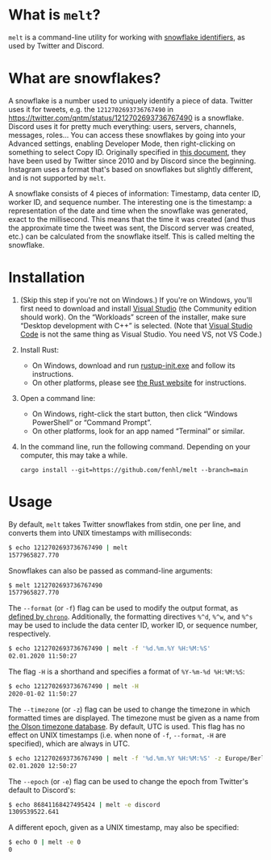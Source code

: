 # What is `melt`?

`melt` is a command-line utility for working with [snowflake identifiers](https://en.wikipedia.org/wiki/Snowflake_ID), as used by Twitter and Discord.

# What are snowflakes?

A snowflake is a number used to uniquely identify a piece of data. Twitter uses it for tweets, e.g. the `1212702693736767490` in <https://twitter.com/qntm/status/1212702693736767490> is a snowflake. Discord uses it for pretty much everything: users, servers, channels, messages, roles… You can access these snowflakes by going into your Advanced settings, enabling Developer Mode, then right-clicking on something to select Copy ID. Originally specified in [this document](https://github.com/twitter-archive/snowflake/blob/b3f6a3c6ca8e1b6847baa6ff42bf72201e2c2231/README.mkd), they have been used by Twitter since 2010 and by Discord since the beginning. Instagram uses a format that's based on snowflakes but slightly different, and is not supported by `melt`.

A snowflake consists of 4 pieces of information: Timestamp, data center ID, worker ID, and sequence number. The interesting one is the timestamp: a representation of the date and time when the snowflake was generated, exact to the millisecond. This means that the time it was created (and thus the approximate time the tweet was sent, the Discord server was created, etc.) can be calculated from the snowflake itself. This is called melting the snowflake.

# Installation

1. (Skip this step if you're not on Windows.) If you're on Windows, you'll first need to download and install [Visual Studio](https://visualstudio.microsoft.com/vs/) (the Community edition should work). On the “Workloads” screen of the installer, make sure “Desktop development with C++” is selected. (Note that [Visual Studio Code](https://code.visualstudio.com/) is not the same thing as Visual Studio. You need VS, not VS Code.)
2. Install Rust:
    * On Windows, download and run [rustup-init.exe](https://win.rustup.rs/) and follow its instructions.
    * On other platforms, please see [the Rust website](https://www.rust-lang.org/tools/install) for instructions.
3. Open a command line:
    * On Windows, right-click the start button, then click “Windows PowerShell” or “Command Prompt”.
    * On other platforms, look for an app named “Terminal” or similar.
4. In the command line, run the following command. Depending on your computer, this may take a while.

    ```
    cargo install --git=https://github.com/fenhl/melt --branch=main
    ```

# Usage

By default, `melt` takes Twitter snowflakes from stdin, one per line, and converts them into UNIX timestamps with milliseconds:

```sh
$ echo 1212702693736767490 | melt
1577965827.770
```

Snowflakes can also be passed as command-line arguments:

```sh
$ melt 1212702693736767490
1577965827.770
```

The `--format` (or `-f`) flag can be used to modify the output format, as [defined by `chrono`](https://docs.rs/chrono/0.4/chrono/format/strftime/index.html). Additionally, the formatting directives `%^d`, `%^w`, and `%^s` may be used to include the data center ID, worker ID, or sequence number, respectively.

```sh
$ echo 1212702693736767490 | melt -f '%d.%m.%Y %H:%M:%S'
02.01.2020 11:50:27
```

The flag `-H` is a shorthand and specifies a format of `%Y-%m-%d %H:%M:%S`:

```sh
$ echo 1212702693736767490 | melt -H
2020-01-02 11:50:27
```

The `--timezone` (or `-z`) flag can be used to change the timezone in which formatted times are displayed. The timezone must be given as a name from [the Olson timezone database](https://en.wikipedia.org/wiki/Tz_database). By default, UTC is used. This flag has no effect on UNIX timestamps (i.e. when none of `-f`, `--format`, `-H` are specified), which are always in UTC.

```sh
$ echo 1212702693736767490 | melt -f '%d.%m.%Y %H:%M:%S' -z Europe/Berlin
02.01.2020 12:50:27
```

The `--epoch` (or `-e`) flag can be used to change the epoch from Twitter's default to Discord's:

```sh
$ echo 86841168427495424 | melt -e discord
1309539522.641
```

A different epoch, given as a UNIX timestamp, may also be specified:

```sh
$ echo 0 | melt -e 0
0
```
